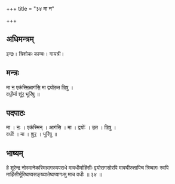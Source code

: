 +++
title = "३४ मा न"

+++
## अधिमन्त्रम्
इन्द्रः। त्रिशोकः काण्वः। गायत्री।

## मन्त्रः
मा न॒ एक॑स्मि॒न्नाग॑सि॒ मा द्वयो॑रु॒त त्रि॒षु ।  
वधी॒र्मा शू॑र॒ भूरि॑षु ॥

## पदपाठः
मा । नः॒ । एक॑स्मिन् । आग॑सि । मा । द्वयोः॑ । उ॒त । त्रि॒षु ।  
वधीः॑ । मा । शू॒र॒ । भूरि॑षु ॥

## भाष्यम्
हे शूरेन्द्र नोस्मानेकस्मिन्नागस्यपराधे मावधीर्माहिंसीः द्वयोरागसोरपि मावघीरुतापिच त्रिष्वागः स्वपि माहिंसीर्भूरिष्वप्यसङ्ख्यातेष्वप्यागःसु माच वधीः ॥ ३४ ॥